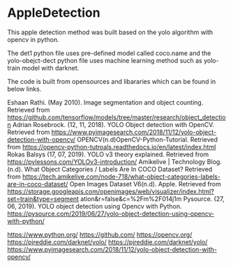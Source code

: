# AppleDetection

This apple detection method was built based on the yolo algorithm with opencv in python.

The det1 python file uses pre-defined model called coco.name and the yolo-obejct-dect python file uses machine learning method such as yolo-train model with darknet.

The code is built from opensources and libararies which can be found in below links.


Eshaan Rathi. (May 2010). Image segmentation and object counting. Retrieved from
https://github.com/tensorflow/models/tree/master/research/object_detection
Adrian Rosebrock. (12, 11, 2018). YOLO Object detection with OpenCV. Retrieved from
https://www.pyimagesearch.com/2018/11/12/yolo-object-detection-with-opencv/
OPENCV(n.d)OpenCV-Python-Tutorial. Retrieved from
https://opencv-python-tutroals.readthedocs.io/en/latest/index.html
Rokas Balsys (17, 07, 2019). YOLO v3 theory explained. Retrieved from
https://pylessons.com/YOLOv3-introduction/
Amikelive | Technology Blog. (n.d). What Object Categories / Labels Are In COCO Dataset?
Retrieved from
https://tech.amikelive.com/node-718/what-object-categories-labels-are-in-coco-dataset/
Open Images Dataset V6(n.d). Apple. Retrieved from
https://storage.googleapis.com/openimages/web/visualizer/index.html?set=train&type=segment
ation&r=false&c=%2Fm%2F014j1m
Pysource. (27, 06, 2019). YOLO object detection using Opencv with Python.
https://pysource.com/2019/06/27/yolo-object-detection-using-opencv-with-python/

https://www.python.org/
https://github.com/
https://opencv.org/
https://pjreddie.com/darknet/yolo/
https://pjreddie.com/darknet/yolo/
https://www.pyimagesearch.com/2018/11/12/yolo-object-detection-with-opencv/
